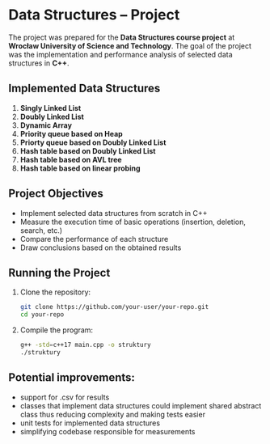 # Data Structures – Project

The project was prepared for the **Data Structures course project** at **Wrocław University of Science and Technology**. The goal of the project was the implementation and performance analysis of selected data structures in **C++**.

## Implemented Data Structures

1. **Singly Linked List**  
2. **Doubly Linked List**  
3. **Dynamic Array**
4. **Priority queue based on Heap**
5. **Priorty queue based on Doubly Linked List**
6. **Hash table based on Doubly Linked List**
7. **Hash table based on AVL tree**
8. **Hash table based on linear probing**

## Project Objectives

- Implement selected data structures from scratch in C++
- Measure the execution time of basic operations (insertion, deletion, search, etc.)
- Compare the performance of each structure
- Draw conclusions based on the obtained results

## Running the Project

1. Clone the repository:
   ```bash
   git clone https://github.com/your-user/your-repo.git
   cd your-repo
   ```
2. Compile the program:
   ```bash
   g++ -std=c++17 main.cpp -o struktury
   ./struktury
   ```
## Potential improvements:

- support for .csv for results
- classes that implement data structures could implement shared abstract class thus reducing complexity and making tests easier
- unit tests for implemented data structures
- simplifying codebase responsible for measurements
